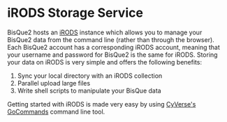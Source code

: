 # iRODS Storage Service

BisQue2 hosts an [iRODS](https://github.com/irods/irods) instance which allows you to manage your BisQue2 data from the command line (rather than through the browser). Each BisQue2 account has a corresponding iRODS account, meaning that your username and password for BisQue2 is the same for iRODS. Storing your data on iRODS is very simple and offers the following benefits:

1. Sync your local directory with an iRODS collection
2.  Parallel upload large files
3.  Write shell scripts to manipulate your BisQue data

Getting started with iRODS is made very easy by using [CyVerse's GoCommands](https://github.com/cyverse/gocommands) command line tool. 
